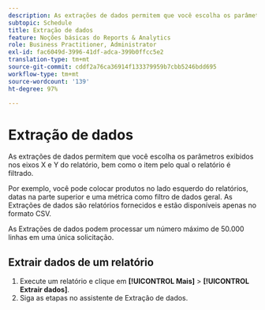 ```yaml
---
description: As extrações de dados permitem que você escolha os parâmetros exibidos nos eixos X e Y do relatório, bem como o item pelo qual o relatório é filtrado.
subtopic: Schedule
title: Extração de dados
feature: Noções básicas do Reports & Analytics
role: Business Practitioner, Administrator
exl-id: fac6049d-3996-41df-adca-399b0ffcc5e2
translation-type: tm+mt
source-git-commit: cddf2a76ca36914f133379959b7cbb5246bdd695
workflow-type: tm+mt
source-wordcount: '139'
ht-degree: 97%

---
```


# Extração de dados

As extrações de dados permitem que você escolha os parâmetros exibidos nos eixos X e Y do relatório, bem como o item pelo qual o relatório é filtrado.

Por exemplo, você pode colocar produtos no lado esquerdo do relatórios, datas na parte superior e uma métrica como filtro de dados geral. As Extrações de dados são relatórios fornecidos e estão disponíveis apenas no formato CSV.

As Extrações de dados podem processar um número máximo de 50.000 linhas em uma única solicitação.

## Extrair dados de um relatório

1. Execute um relatório e clique em **[!UICONTROL Mais]** > **[!UICONTROL Extrair dados]**.
1. Siga as etapas no assistente de Extração de dados.
